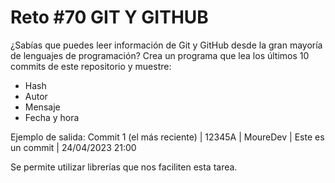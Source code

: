 # Reto #70 GIT Y GITHUB

¿Sabías que puedes leer información de Git y GitHub desde la gran mayoría de lenguajes de programación?
Crea un programa que lea los últimos 10 commits de este repositorio y muestre:

- Hash
- Autor
- Mensaje
- Fecha y hora

Ejemplo de salida:
Commit 1 (el más reciente) | 12345A | MoureDev | Este es un commit | 24/04/2023 21:00

Se permite utilizar librerías que nos faciliten esta tarea.

